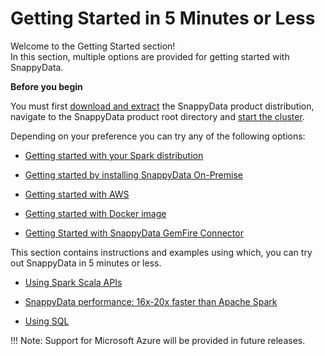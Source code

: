 # Getting Started in 5 Minutes or Less

Welcome to the Getting Started section! <br>
In this section, multiple options are provided for getting started with SnappyData.

**Before you begin**

You must first [download and extract](install.md) the SnappyData product distribution, navigate to the SnappyData product root directory and [start the cluster](howto/start_snappy_cluster.md).

Depending on your preference you can try any of the following options:


* [Getting started with your Spark distribution](quickstart/getting_started_with_your_spark_distribution.md)

* [Getting started by installing SnappyData On-Premise](quickstart/getting_started_by_installing_snappydata_on-premise.md)

* [Getting started with AWS](quickstart/getting_started_on_aws.md)

* [Getting started with Docker image](quickstart/getting_started_with_docker_image.md)

* [Getting Started with SnappyData GemFire Connector](quickstart/getting_started_gemfire_connector)

This section contains instructions and examples using which, you can try out SnappyData in 5 minutes or less. 

* [Using Spark Scala APIs](quickstart/using_spark_scala_apis.md)

* [SnappyData performance: 16x-20x faster than Apache Spark](quickstart/performance_apache_spark.md)

* [Using SQL](quickstart/using_sql.md)

!!! Note: 
	Support for Microsoft Azure will be provided in future releases.